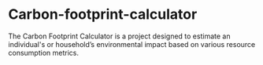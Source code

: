 # Carbon-footprint-calculator
The Carbon Footprint Calculator is a project designed to estimate an individual's or household’s environmental impact based on various resource consumption metrics. 

